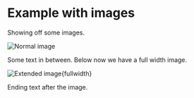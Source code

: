 # Example with images
Showing off some images.

![Normal image](example_imm_1.png "This is a normal image.")

Some text in between. Below now we have a full width image.

![Extended image](example_imm_2.png "This is an extended image."){fullwidth}

Ending text after the image.
